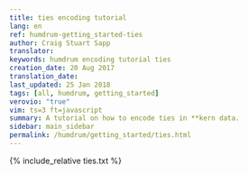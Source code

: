 ```yaml
---
title: ties encoding tutorial
lang: en
ref: humdrum-getting_started-ties
author: Craig Stuart Sapp
translator: 
keywords: humdrum encoding tutorial ties
creation_date: 20 Aug 2017
translation_date: 
last_updated: 25 Jan 2018
tags: [all, humdrum, getting_started]
verovio: "true"
vim: ts=3 ft=javascript
summary: A tutorial on how to encode ties in **kern data.
sidebar: main_sidebar
permalink: /humdrum/getting_started/ties.html
---
```


{% include_relative ties.txt %}

